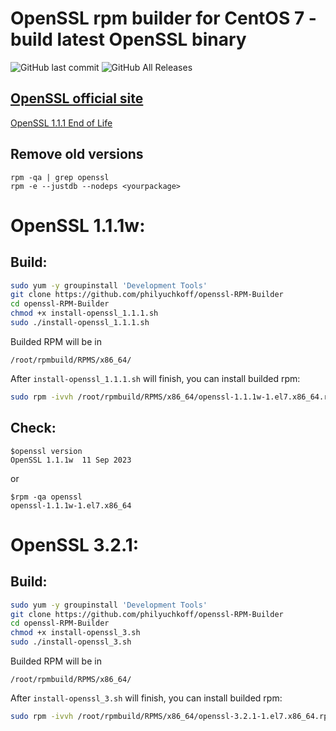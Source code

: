 # OpenSSL rpm builder for CentOS 7 - build latest OpenSSL binary

![GitHub last commit](https://img.shields.io/github/last-commit/philyuchkoff/openssl-RPM-Builder?style=for-the-badge)
![GitHub All Releases](https://img.shields.io/github/downloads/philyuchkoff/openssl-RPM-Builder/total?style=for-the-badge)

## [OpenSSL official site](https://www.openssl.org/)

[OpenSSL 1.1.1 End of Life](https://www.openssl.org/blog/blog/2023/03/28/1.1.1-EOL/)

## Remove old versions
````
rpm -qa | grep openssl
rpm -e --justdb --nodeps <yourpackage>
````

# OpenSSL 1.1.1w:

## Build:

```bash
sudo yum -y groupinstall 'Development Tools'
git clone https://github.com/philyuchkoff/openssl-RPM-Builder
cd openssl-RPM-Builder
chmod +x install-openssl_1.1.1.sh 
sudo ./install-openssl_1.1.1.sh
 ```
 
Builded RPM will be in

    /root/rpmbuild/RPMS/x86_64/
    
After `install-openssl_1.1.1.sh` will finish, you can install builded rpm:

```bash
sudo rpm -ivvh /root/rpmbuild/RPMS/x86_64/openssl-1.1.1w-1.el7.x86_64.rpm --nodeps
 ```   

## Check:

    $openssl version
    OpenSSL 1.1.1w  11 Sep 2023
or

    $rpm -qa openssl
    openssl-1.1.1w-1.el7.x86_64
  
# OpenSSL 3.2.1:

## Build:

```bash
sudo yum -y groupinstall 'Development Tools'
git clone https://github.com/philyuchkoff/openssl-RPM-Builder
cd openssl-RPM-Builder
chmod +x install-openssl_3.sh 
sudo ./install-openssl_3.sh
 ```
 
 Builded RPM will be in

    /root/rpmbuild/RPMS/x86_64/
    
After `install-openssl_3.sh` will finish, you can install builded rpm:

```bash
sudo rpm -ivvh /root/rpmbuild/RPMS/x86_64/openssl-3.2.1-1.el7.x86_64.rpm --nodeps
 ```  
